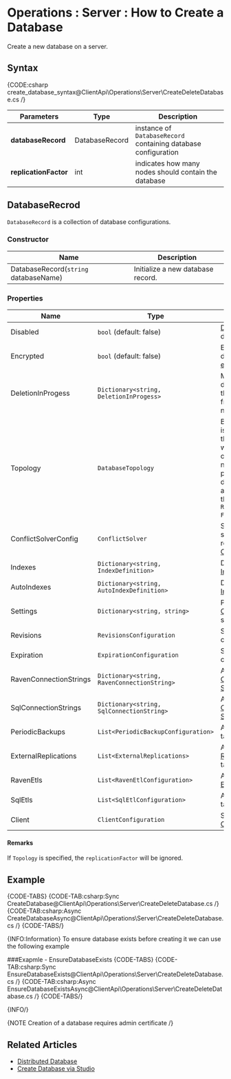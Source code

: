 ﻿# Operations : Server : How to Create a Database

Create a new database on a server.

## Syntax

{CODE:csharp create_database_syntax@ClientApi\Operations\Server\CreateDeleteDatabase.cs /}

| Parameters | Type | Description |
| ------------- | ------------- | ----- |
| **databaseRecord** | DatabaseRecord | instance of `DatabaseRecord` containing database configuration |
| **replicationFactor** | int | indicates how many nodes should contain the database |


## DatabaseRecrod

`DatabaseRecord` is a collection of database configurations.  

### Constructor

| Name | Description |
| - | - |
| DatabaseRecord(`string` databaseName) | Initialize a new database record. |

### Properties
| Name | Type | Description |
| - | - | - |
| Disabled | `bool` (default: false) | [Disable](to-do) the database. |
| Encrypted | `bool` (default: false) | Enables database [encryption](../../../server/security/encryption/database-encryption). |
| DeletionInProgess | `Dictionary<string, DeletionInProgess>` | Mark the deletion of the database from specific nodes. |
| Topology | `DatabaseTopology` | By default it is `null` and the server will decided on which nodes to place the database according to the `Replication Factor`. |
| ConflictSolverConfig | `ConflictSolver` | Specify the strategy to resolve [Conflicts](../replication/replication-conflicts). |
| Indexes | `Dictionary<string, IndexDefinition>` | Define [Indexes](../../../Indexes/creating-and-deploying#using-maintenance-operations) |
| AutoIndexes | `Dictionary<string, AutoIndexDefinition>` | Define [Auto Indexes](../../../Indexes/creating-and-deploying#using-maintenance-operations) |
| Settings | `Dictionary<string, string>` | Provide [Configuration](../../../server/configuration) settings. |
| Revisions | `RevisionsConfiguration` | Set [Revision](../../../server/extensions/revisions) configuration. |
| Expiration | `ExpirationConfiguration` | Set [Expiration](../../../server/extensions/expiration) configuration. |
| RavenConnectionStrings | `Dictionary<string, RavenConnectionString>` | Add [Raven Connection String](to-do)|
| SqlConnectionStrings | `Dictionary<string, SqlConnectionString>` | Add [SQL Connection String](to-do) |
| PeriodicBackups | `List<PeriodicBackupConfiguration>` | Add [Backup](to-do) tasks. |
| ExternalReplications | `List<ExternalReplications>` | Add [External Replication](../../../server/ongoing-tasks/external-replication) tasks. |
| RavenEtls | `List<RavenEtlConfiguration>` | Add [Raven ETL](../../../server/ongoing-tasks/etl/raven) tasks. |
| SqlEtls | `List<SqlEtlConfiguration>` | Add [SQL ETL](../../../server/ongoing-tasks/etl/sql) tasks. |
| Client | `ClientConfiguration` | Set [Client Configuration](../../../studio/server/client-configuration) |

#### Remarks
If `Topology` is specified, the `replicationFactor` will be ignored.

## Example

{CODE-TABS}
{CODE-TAB:csharp:Sync CreateDatabase@ClientApi\Operations\Server\CreateDeleteDatabase.cs /}
{CODE-TAB:csharp:Async CreateDatabaseAsync@ClientApi\Operations\Server\CreateDeleteDatabase.cs /}
{CODE-TABS/}

{INFO:Information}
To ensure database exists before creating it we can use the following example

###Exapmle - EnsureDatabaseExists
{CODE-TABS}
{CODE-TAB:csharp:Sync EnsureDatabaseExists@ClientApi\Operations\Server\CreateDeleteDatabase.cs /}
{CODE-TAB:csharp:Async EnsureDatabaseExistsAsync@ClientApi\Operations\Server\CreateDeleteDatabase.cs /}
{CODE-TABS/}

{INFO/}

{NOTE Creation of a database requires admin certificate /}

## Related Articles
- [Distributed Database](../../../server/clustering/distribution/distributed-database)
- [Create Database via Studio](../../../studio/server/databases/create-new-database/general-flow)
